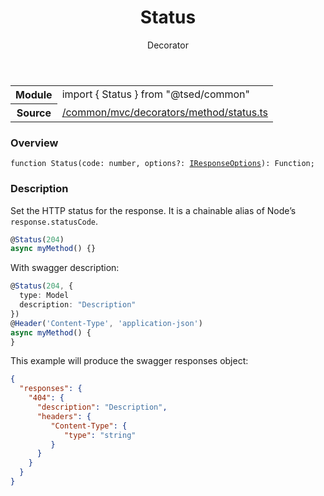 
<header class="symbol-info-header"><h1 id="status">Status</h1><label class="symbol-info-type-label decorator">Decorator</label></header>
<!-- summary -->
<section class="symbol-info"><table class="is-full-width"><tbody><tr><th>Module</th><td><div class="lang-typescript"><span class="token keyword">import</span> { Status }&nbsp;<span class="token keyword">from</span>&nbsp;<span class="token string">"@tsed/common"</span></div></td></tr><tr><th>Source</th><td><a href="https://github.com/Romakita/ts-express-decorators/blob/v4.13.5/src//common/mvc/decorators/method/status.ts#L0-L0">/common/mvc/decorators/method/status.ts</a></td></tr></tbody></table></section>
<!-- overview -->


### Overview


<pre><code class="typescript-lang ">function <span class="token function">Status</span><span class="token punctuation">(</span>code<span class="token punctuation">:</span> <span class="token keyword">number</span><span class="token punctuation">,</span> options?<span class="token punctuation">:</span> <a href="#api/common/mvc/iresponseoptions"><span class="token">IResponseOptions</span></a><span class="token punctuation">)</span><span class="token punctuation">:</span> Function<span class="token punctuation">;</span></code></pre>


<!-- Parameters -->

<!-- Description -->


### Description

Set the HTTP status for the response. It is a chainable alias of Node’s `response.statusCode`.

```typescript
@Status(204)
async myMethod() {}
```

With swagger description:

```typescript
@Status(204, {
  type: Model
  description: "Description"
})
@Header('Content-Type', 'application-json')
async myMethod() {
}
```

This example will produce the swagger responses object:

```json
{
  "responses": {
    "404": {
      "description": "Description",
      "headers": {
         "Content-Type": {
            "type": "string"
         }
      }
    }
  }
}
```

<!-- Members -->

